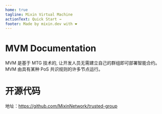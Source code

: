 ```yaml
---
home: true
tagline: Mixin Virtual Machine
actionText: Quick Start →
footer: Made by mixin.dev with ❤️
---
```


# MVM Documentation 

MVM 是基于 MTG 技术的, 让开发人员无需建立自己的群组即可部署智能合约。MVM 由具有某种 PoS 共识规则的许多节点运行。

# 开源代码

地址：https://github.com/MixinNetwork/trusted-group
